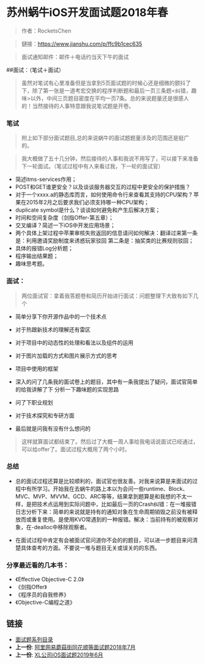 
# 苏州蜗牛iOS开发面试题2018年春

> 作者：RocketsChen

> 鏈接：https://www.jianshu.com/p/ffc9b1cec635

> 面试通知邮件：邮件＋电话约当天下午的面试

##面试：（笔试＋面试）

> 虽然对笔试有心里准备但是当拿到5页面试题的时候心还是细微的颤抖了下，除了第一张是一道考宏交换的程序判断题和最后一页三条题<纠错，趣味>以外，中间三页题目密度在平均一页7条。总的来说题量还是很感人的！当然接待的人事特意跟我说笔试题是开卷。

### 笔试

> 附上如下部分面试题目,总的来说蜗牛的面试题题量涉及的范围还是挺广的。

> 我大概做了五十几分钟，然后接待的人事和我说不用写了，可以接下来准备下一轮面试。（笔试过程中有人来看过我，下一轮的面试官）

* 简述itms-services作用；
* POST和GET谁更安全？以及谈谈服务器交互的过程中更安全的保护措施？
* 对于一个xxxx.a的静态库而言，如何使用命令行来查看其支持的CPU架构 ? 苹果在2015年2月之后要求我们必须支持哪一种CPU架构；
* duplicate symbol是什么？谈谈如何避免和产生后解决方案；
* 时间和空间复杂度（剑指Offer-第五章）；
* 交叉编译？简述一下iOS中开发应用场景；
* 两个具体上架过程中苹果审核失败返回的信息请问如何解决：翻译过来第一条是：利用邀请奖励制度来诱惑玩家驳回 第二条是：抽奖类的比赛规则驳回；
* 具体的报错Log分析题；
* 程序输出结果题；
* 趣味思考题。


###  面试：

> 两位面试官：拿着我答题卷和简历开始进行面试：问题整理下大致有如下几个

* 简单分享下你开源作品中的一个技术点
* 对于热跟新技术的理解还有雷区
* 对于项目中的动态性的处理和看法以及组件的运用
* 对于图片加载的方式和图片展示方式的思考
* 项目中使用的框架
* 深入的问了几条我的面试卷上的题目，其中有一条我提出了疑问，面试官简单的给我讲解了下
分析一下趣味题的实现思路

* 问了下职业规划
* 对于技术探究和专研方面
* 最后就是问我有没有什么想问的

> 这样就算面试都结束了。然后过了大概一周人事给我电话说面试已经通过，可以给offer了。面试过程大概用了两个小时。

### 总结
- 总的面试过程还算是比较顺利的，面试官也很友善。对我来说算是来面试的过程中有所学习。开始我在去蜗牛的路上本以为会问一些runtime、Block、MVC、MVP、MVVM、GCD、ARC等等，结果拿到题算是和我想的不太一样，是把技术点运用到实际问题中，比如最后一页的Crash纠错：在一堆报错日志分析下来：简单的来说就是持有的通知对象在生命周期销毁之前没有被释放而或重复使用。是使用KVO常遇到的一种报错。解决：当前持有的被观察对象，在-dealloc中移除观察者。

- 在面试过程中肯定有会被面试官问道你不会的的题目，可以进一步题目来问清楚具体查考的方面。不要说一堆与题目无关或误关的的东西。

### 分享最近看的几本书：
* 《Effective Objective-C 2.0》
* 《剑指Offer》
* 《程序员的自我修养》
* 《Objective-C编程之道》

## 链接

- [面试题系列目录](../README.md)
- **上一份**: [阿里网易蘑菇街同花顺等面试题2018年7月](17阿里网易蘑菇街同花顺等面试题2018年7月.md)
- **上一份**: [XL公司iOS面试题2019年6月](19XL公司iOS面试题2019年6月.md)